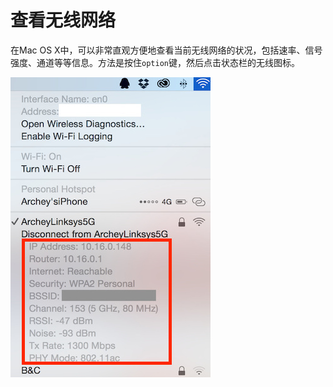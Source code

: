 # 查看无线网络

在Mac OS X中，可以非常直观方便地查看当前无线网络的状况，包括速率、信号强度、通道等等信息。方法是按住`option`键，然后点击状态栏的无线图标。

![mac os x wifi detail](/img/develop/mac/mac_option_show_wifi.jpg)